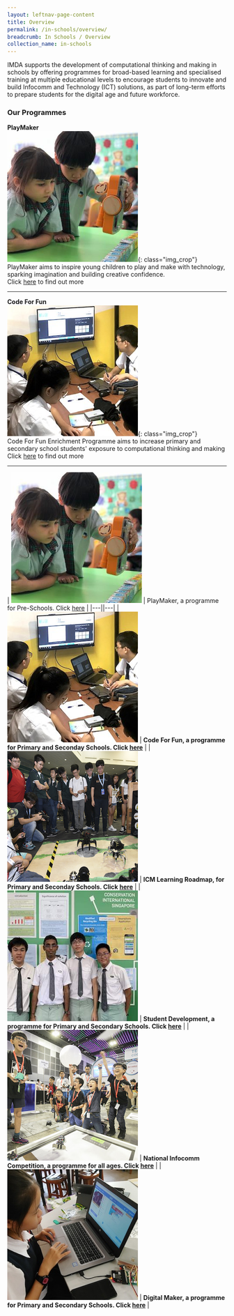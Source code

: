 ```yaml
---
layout: leftnav-page-content
title: Overview
permalink: /in-schools/overview/
breadcrumb: In Schools / Overview
collection_name: in-schools
---
```


IMDA supports the development of computational thinking and making in schools by offering programmes for broad-based learning and specialised training at multiple educational levels to encourage students to innovate and build Infocomm and Technology (ICT) solutions, as part of long-term efforts to prepare students for the digital age and future workforce.

### Our Programmes


**PlayMaker**<br>
![playmaker](/images/in-schools/overview/playmaker-icon2.png){: class="img_crop"}<br>
PlayMaker aims to inspire young children to play and make with technology, sparking imagination and building creative confidence.<br>
Click [here](/in-schools/playmaker-overview/) to find out more<br>

---

**Code For Fun**<br>
![code for fun](/images/in-schools/overview/code-for-fun-icon2.jpg){: class="img_crop"}<br>
Code For Fun Enrichment Programme aims to increase primary and secondary school students' exposure to computational thinking and making <br>
Click [here](/in-schools/code-for-fun/overview/) to find out more<br>

---


| ![playmaker](/images/in-schools/overview/playmaker-icon2.png) | PlayMaker, a programme for Pre-Schools. Click [here](/in-schools/playmaker-overview/) |
|---||---|
| ![code for fun](/images/in-schools/overview/code-for-fun-icon2.jpg)  |  **Code For Fun, a programme for Primary and Seconday Schools. Click [here](/in-schools/code-for-fun/overview/)** |
| ![ICM learning roadmap](/images/in-schools/overview/icm-learning-roadmap-icon.jpg)  | **ICM Learning Roadmap, for Primary and Seconday Schools. Click [here](/in-schools/icm-learning-roadmap/)** |
|  ![student development](/images/in-schools/overview/student-development-icon.jpg)  |  **Student Development, a programme for Primary and Secondary Schools. Click [here](/in-schools/student-development/)** | 
|  ![national infocomm competition](/images/in-schools/overview/national-infocomm-competition-icon2.jpg) | **National Infocomm Competition, a programme for all ages. Click [here](/in-schools/national-infocomm-competition/)** |
| ![digital maker](/images/in-schools/overview/digital-maker-overview-icon2.JPG)  |  **Digital Maker, a programme for Primary and Secondary Schools. Click [here](/in-schools/digital-maker/overview/)** |

